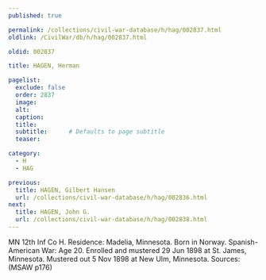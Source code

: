 ```yaml
---
published: true

permalink: /collections/civil-war-database/h/hag/002837.html
oldlink: /CivilWar/db/h/hag/002837.html

oldid: 002837

title: HAGEN, Herman

pagelist:
  exclude: false
  order: 2837
  image: 
  alt:
  caption:
  title:
  subtitle:      # Defaults to page subtitle
  teaser:

category: 
  - H 
  - HAG

previous:
  title: HAGEN, Gilbert Hansen
  url: /collections/civil-war-database/h/hag/002836.html  
next:
  title: HAGEN, John G.
  url: /collections/civil-war-database/h/hag/002838.html   
---
```

MN 12th Inf Co H. Residence: Madelia, Minnesota. Born in Norway. Spanish-American War: Age 20. Enrolled and mustered 29 Jun 1898 at St. James, Minnesota. Mustered out 5 Nov 1898 at New Ulm, Minnesota. Sources: (MSAW p176)